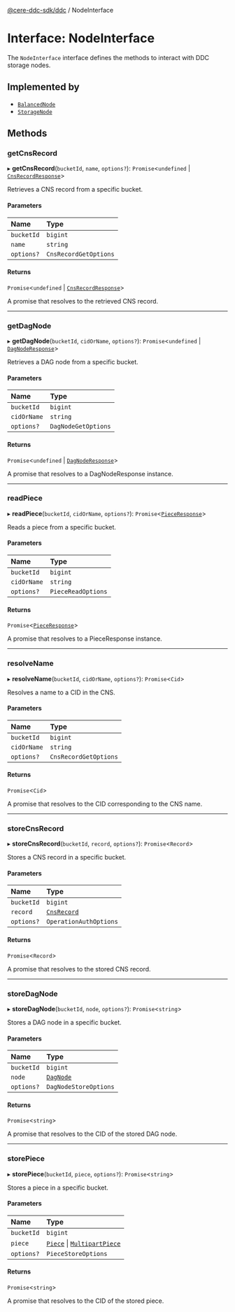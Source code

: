 [@cere-ddc-sdk/ddc](../README.md) / NodeInterface

# Interface: NodeInterface

The `NodeInterface` interface defines the methods to interact with DDC storage nodes.

## Implemented by

- [`BalancedNode`](../classes/BalancedNode.md)
- [`StorageNode`](../classes/StorageNode.md)

## Methods

### getCnsRecord

▸ **getCnsRecord**(`bucketId`, `name`, `options?`): `Promise`\<`undefined` \| [`CnsRecordResponse`](../classes/CnsRecordResponse.md)\>

Retrieves a CNS record from a specific bucket.

#### Parameters

| Name | Type |
| :------ | :------ |
| `bucketId` | `bigint` |
| `name` | `string` |
| `options?` | `CnsRecordGetOptions` |

#### Returns

`Promise`\<`undefined` \| [`CnsRecordResponse`](../classes/CnsRecordResponse.md)\>

A promise that resolves to the retrieved CNS record.

___

### getDagNode

▸ **getDagNode**(`bucketId`, `cidOrName`, `options?`): `Promise`\<`undefined` \| [`DagNodeResponse`](../classes/DagNodeResponse.md)\>

Retrieves a DAG node from a specific bucket.

#### Parameters

| Name | Type |
| :------ | :------ |
| `bucketId` | `bigint` |
| `cidOrName` | `string` |
| `options?` | `DagNodeGetOptions` |

#### Returns

`Promise`\<`undefined` \| [`DagNodeResponse`](../classes/DagNodeResponse.md)\>

A promise that resolves to a DagNodeResponse instance.

___

### readPiece

▸ **readPiece**(`bucketId`, `cidOrName`, `options?`): `Promise`\<[`PieceResponse`](../classes/PieceResponse.md)\>

Reads a piece from a specific bucket.

#### Parameters

| Name | Type |
| :------ | :------ |
| `bucketId` | `bigint` |
| `cidOrName` | `string` |
| `options?` | `PieceReadOptions` |

#### Returns

`Promise`\<[`PieceResponse`](../classes/PieceResponse.md)\>

A promise that resolves to a PieceResponse instance.

___

### resolveName

▸ **resolveName**(`bucketId`, `cidOrName`, `options?`): `Promise`\<`Cid`\>

Resolves a name to a CID in the CNS.

#### Parameters

| Name | Type |
| :------ | :------ |
| `bucketId` | `bigint` |
| `cidOrName` | `string` |
| `options?` | `CnsRecordGetOptions` |

#### Returns

`Promise`\<`Cid`\>

A promise that resolves to the CID corresponding to the CNS name.

___

### storeCnsRecord

▸ **storeCnsRecord**(`bucketId`, `record`, `options?`): `Promise`\<`Record`\>

Stores a CNS record in a specific bucket.

#### Parameters

| Name | Type |
| :------ | :------ |
| `bucketId` | `bigint` |
| `record` | [`CnsRecord`](../classes/CnsRecord.md) |
| `options?` | `OperationAuthOptions` |

#### Returns

`Promise`\<`Record`\>

A promise that resolves to the stored CNS record.

___

### storeDagNode

▸ **storeDagNode**(`bucketId`, `node`, `options?`): `Promise`\<`string`\>

Stores a DAG node in a specific bucket.

#### Parameters

| Name | Type |
| :------ | :------ |
| `bucketId` | `bigint` |
| `node` | [`DagNode`](../classes/DagNode.md) |
| `options?` | `DagNodeStoreOptions` |

#### Returns

`Promise`\<`string`\>

A promise that resolves to the CID of the stored DAG node.

___

### storePiece

▸ **storePiece**(`bucketId`, `piece`, `options?`): `Promise`\<`string`\>

Stores a piece in a specific bucket.

#### Parameters

| Name | Type |
| :------ | :------ |
| `bucketId` | `bigint` |
| `piece` | [`Piece`](../classes/Piece.md) \| [`MultipartPiece`](../classes/MultipartPiece.md) |
| `options?` | `PieceStoreOptions` |

#### Returns

`Promise`\<`string`\>

A promise that resolves to the CID of the stored piece.
